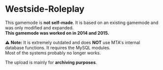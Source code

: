 # Westside-Roleplay

This gamemode is **not self-made**. It is based on an existing gamemode and was only modified and expanded.   
**This gamemode was worked on in 2014 and 2015.**  

⚠️ **Note:** It is extremely outdated and does **NOT** use MTA's internal database functions. It requires the MySQL modules.   
Most of the systems probably no longer works.  

The upload is mainly for **archiving purposes**.
